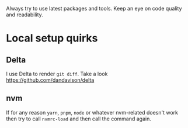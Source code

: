 Always try to use latest packages and tools.
Keep an eye on code quality and readability.

# Local setup quirks
## Delta
I use Delta to render `git diff`.
Take a look https://github.com/dandavison/delta

## nvm
If for any reason `yarn`, `pnpm`, `node` or whatever nvm-related doesn't work
then try to call `nvmrc-load` and then call the command again.
